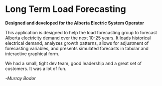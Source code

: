 Long Term Load Forecasting
==========================

**Designed and developed for the Alberta Electric System Operator**

This application is designed to help the load forecasting group to forecast Alberta electricity demand over the next 10-25 years.
It loads historical electrical demand, analyzes growth patterns, allows for adjustment of forecasting variables, and presents simulated forecasts in tabular and interactive graphical form.

We had a small, tight dev team, good leadership and a great set of customers. It was a lot of fun.


*-Murray Bodor*

